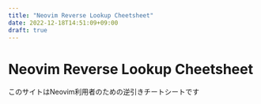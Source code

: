 ```yaml
---
title: "Neovim Reverse Lookup Cheetsheet"
date: 2022-12-18T14:51:09+09:00
draft: true
---
```

# Neovim Reverse Lookup Cheetsheet

このサイトはNeovim利用者のための逆引きチートシートです

